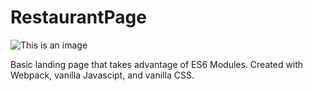 # RestaurantPage


![This is an image](https://i.imgur.com/AhZLD5e.png)


Basic landing page that takes advantage of ES6 Modules. Created with Webpack, vanilla Javascipt, and vanilla CSS.
